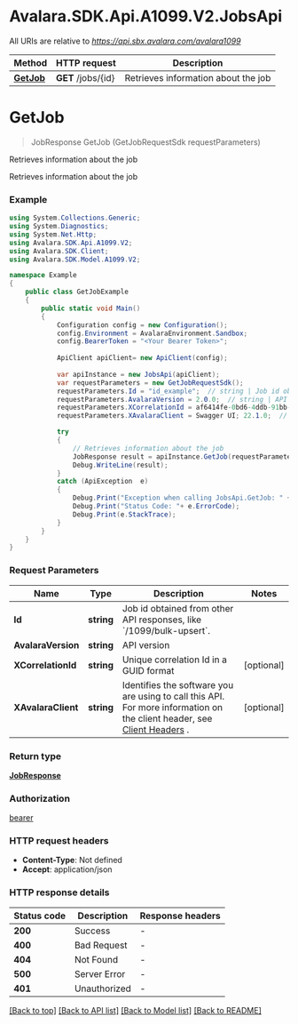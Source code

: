 # Avalara.SDK.Api.A1099.V2.JobsApi

All URIs are relative to *https://api.sbx.avalara.com/avalara1099*

Method | HTTP request | Description
------------- | ------------- | -------------
[**GetJob**](JobsApi.md#getjob) | **GET** /jobs/{id} | Retrieves information about the job


<a name="getjob"></a>
# **GetJob**
> JobResponse GetJob (GetJobRequestSdk requestParameters)

Retrieves information about the job

Retrieves information about the job

### Example
```csharp
using System.Collections.Generic;
using System.Diagnostics;
using System.Net.Http;
using Avalara.SDK.Api.A1099.V2;
using Avalara.SDK.Client;
using Avalara.SDK.Model.A1099.V2;

namespace Example
{
    public class GetJobExample
    {
        public static void Main()
        {
            Configuration config = new Configuration();
            config.Environment = AvalaraEnvironment.Sandbox;
            config.BearerToken = "<Your Bearer Token>";
            
            ApiClient apiClient= new ApiClient(config);
            
            var apiInstance = new JobsApi(apiClient);
            var requestParameters = new GetJobRequestSdk();
            requestParameters.Id = "id_example";  // string | Job id obtained from other API responses, like `/1099/bulk-upsert`.
            requestParameters.AvalaraVersion = 2.0.0;  // string | API version
            requestParameters.XCorrelationId = af6414fe-0bd6-4ddb-91bb-43108aa78fa5;  // string | Unique correlation Id in a GUID format (optional) 
            requestParameters.XAvalaraClient = Swagger UI; 22.1.0;  // string | Identifies the software you are using to call this API. For more information on the client header, see [Client Headers](https://developer.avalara.com/avatax/client-headers/) . (optional) 

            try
            {
                // Retrieves information about the job
                JobResponse result = apiInstance.GetJob(requestParameters);
                Debug.WriteLine(result);
            }
            catch (ApiException  e)
            {
                Debug.Print("Exception when calling JobsApi.GetJob: " + e.Message );
                Debug.Print("Status Code: "+ e.ErrorCode);
                Debug.Print(e.StackTrace);
            }
        }
    }
}
```

### Request Parameters

Name | Type | Description  | Notes
------------- | ------------- | ------------- | -------------
 **Id** | **string**| Job id obtained from other API responses, like &#x60;/1099/bulk-upsert&#x60;. | 
 **AvalaraVersion** | **string**| API version | 
 **XCorrelationId** | **string**| Unique correlation Id in a GUID format | [optional] 
 **XAvalaraClient** | **string**| Identifies the software you are using to call this API. For more information on the client header, see [Client Headers](https://developer.avalara.com/avatax/client-headers/) . | [optional] 

### Return type

[**JobResponse**](JobResponse.md)

### Authorization

[bearer](../../../README.md#bearer)

### HTTP request headers

 - **Content-Type**: Not defined
 - **Accept**: application/json


### HTTP response details
| Status code | Description | Response headers |
|-------------|-------------|------------------|
| **200** | Success |  -  |
| **400** | Bad Request |  -  |
| **404** | Not Found |  -  |
| **500** | Server Error |  -  |
| **401** | Unauthorized |  -  |

[[Back to top]](#) [[Back to API list]](../../../README.md#documentation-for-api-endpoints) [[Back to Model list]](../../../README.md#documentation-for-models) [[Back to README]](../../../README.md)


